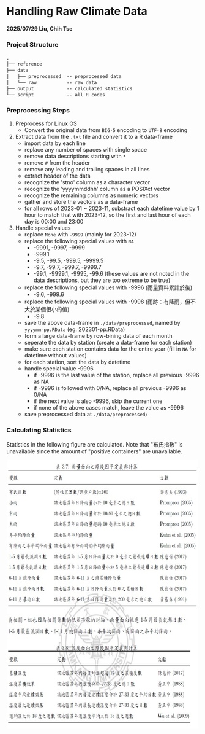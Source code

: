 # Handling Raw Climate Data
#### 2025/07/29 Liu, Chih Tse

### Project Structure
```
.
├── reference         
├── data               
│   ├── preprocessed  -- preprocessed data
│   └── raw           -- raw data
├── output            -- calculated statistics
└── script            -- all R codes
```

### Preprocessing Steps
1. Preprocess for Linux OS 
    - Convert the original data from ```BIG-5``` encoding to ```UTF-8``` encoding
1. Extract data from the ```.txt``` file and convert it to a R data-frame
    - import data by each line
    - replace any number of spaces with single space
    - remove data descriptions starting with ```*```
    - remove ```#``` from the header
    - remove any leading and trailing spaces in all lines
    - extract header of the data
    - recognize the 'stno' column as a character vector
    - recognize the 'yyyymmddhh' column as a POSIXct vector
    - recognize the remaining columns as numeric vectors
    - gather and store the vectors as a data-frame
    - for all rows of 2023-01 ~ 2023-11, substract each datetime value by 1 hour to match that with 2023-12, so the first and last hour of each day is 00:00 and 23:00
1. Handle special values    
    - replace ```None``` with ```-9999``` (mainly for 2023-12) 
    - replace the following special values with ```NA```
        - -9991, -9997, -9999
        - -999.1
        - -9.5, -99.5, -999.5, -9999.5
        - -9.7, -99.7, -999.7, -9999.7
        - -99.1, -9999.1, -9995, -99.6 (these values are not noted in the data descriptions, but they are too extreme to be true)
    - replace the following special values with -9996 (雨量資料累計於後)
        - -9.6, -999.6
    - replace the following special values with -9998 (雨跡：有降雨，但不大於某個很小的值)
        - -9.8
    - save the above data-frame in ```./data/preprocessed```, named by ```yyyymm-pp.RData``` (eg. 202301-pp.RData)
    - form a large data-frame by row-bining data of each month
    - seperate the data by station (create a data-frame for each station)
    - make sure each station contains data for the entire year (fill in ```NA``` for datetime without values)
    - for each station, sort the data by datetime 
    - handle special value -9996
        - if -9996 is the last value of the station, replace all previous -9996 as NA
        - if -9996 is followed with 0/NA, replace all previous -9996 as 0/NA
        - if the next value is also -9996, skip the current one
        - if none of the above cases match, leave the value as -9996
    - save preprocessed data at ```./data/preprocessed/```

    
### Calculating Statistics
Statistics in the following figure are calculated. Note that "布氏指數" is unavailable since the amount of "positive containers" are unavailable. 
<div style="text-align: center;">
<img src="./Reference/climate_statistics.jpg" alt="" style="width:500px; height:700px;">
</div>




